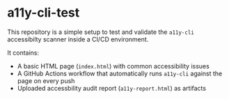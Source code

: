 # a11y-cli-test

This repository is a simple setup to test and validate the `a11y-cli` accessibilty scanner inside a CI/CD environment.

It contains:

- A basic HTML page (`index.html`) with common accessibility issues
- A GitHub Actions workflow that automatically runs `a11y-cli` against the page on every push
- Uploaded accessbility audit report (`a11y-report.html`) as artifacts
